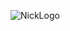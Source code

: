 ![NickLogo](https://github.com/N-McClure/N-McClure/assets/64433966/3a1fdbee-f59c-43cd-9ae3-35d614f986d1)

